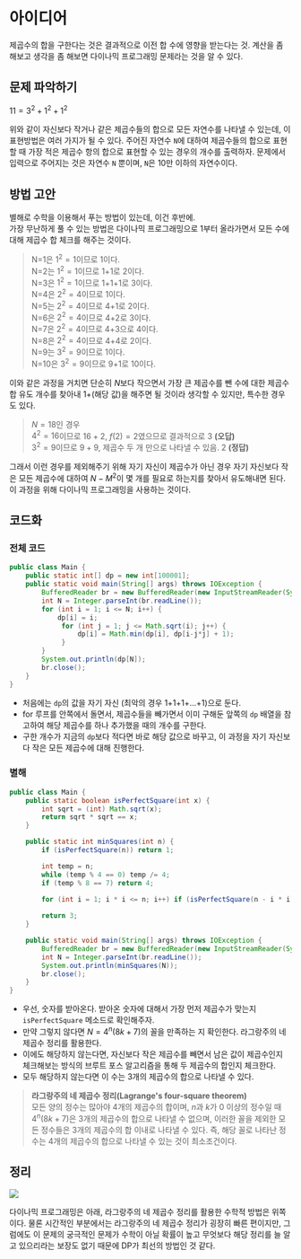 # 아이디어
제곱수의 합을 구한다는 것은 결과적으로 이전 합 수에 영향을 받는다는 것. 계산을 좀 해보고 생각을 좀 해보면 다이나믹 프로그래밍 문제라는 것을 알 수 있다.

## 문제 파악하기
$11 = 3^2 + 1^2 + 1^2$

위와 같이 자신보다 작거나 같은 제곱수들의 합으로 모든 자연수를 나타낼 수 있는데, 이 표현방법은 여러 가지가 될 수 있다. 주어진 자연수 `N`에 대하여 제곱수들의 합으로 표현할 때 가장 적은 제곱수 항의 합으로 표현할 수 있는 경우의 개수를 출력하자. 문제에서 입력으로 주어지는 것은 자연수 `N` 뿐이며, `N`은 10만 이하의 자연수이다.

## 방법 고안
별해로 수학을 이용해서 푸는 방법이 있는데, 이건 후반에.   
가장 무난하게 풀 수 있는 방법은 다이나믹 프로그래밍으로 1부터 올라가면서 모든 수에 대해 제곱수 합 체크를 해주는 것이다.

> N=1은 $1^2=1$이므로 1이다.   
> N=2는 $1^2=1$이므로 1+1로 2이다.   
> N=3은 $1^2=1$이므로 1+1+1로 3이다.   
> N=4은 $2^2=4$이므로 1이다.   
> N=5는 $2^2=4$이므로 4+1로 2이다.   
> N=6은 $2^2=4$이므로 4+2로 3이다.   
> N=7은 $2^2=4$이므로 4+3으로 4이다.   
> N=8은 $2^2=4$이므로 4+4로 2이다.   
> N=9는 $3^2=9$이므로 1이다.   
> N=10은 $3^2=9$이므로 9+1로 10이다.

이와 같은 과정을 거치면 단순히 $N$보다 작으면서 가장 큰 제곱수를 뺀 수에 대한 제곱수 합 유도 개수를 찾아내 1+(해당 값)을 해주면 될 것이라 생각할 수 있지만, 특수한 경우도 있다.

> $N = 18$인 경우   
> $4^2=16$이므로 $16 + 2$, $f(2)=2$였으므로 결과적으로 3 **(오답)**   
> $3^2=9$이므로 $9 + 9$, 제곱수 두 개 만으로 나타낼 수 있음. 2 **(정답)**

그래서 이런 경우를 제외해주기 위해 자기 자신이 제곱수가 아닌 경우 자기 자신보다 작은 모든 제곱수에 대하여 $N-M^2$이 몇 개를 필요로 하는지를 찾아서 유도해내면 된다. 이 과정을 위해 다이나믹 프로그래밍을 사용하는 것이다.

## 코드화
### 전체 코드
```JAVA
public class Main {
    public static int[] dp = new int[100001];
    public static void main(String[] args) throws IOException {
        BufferedReader br = new BufferedReader(new InputStreamReader(System.in));
        int N = Integer.parseInt(br.readLine());
        for (int i = 1; i <= N; i++) {
            dp[i] = i;
             for (int j = 1; j <= Math.sqrt(i); j++) {
                 dp[i] = Math.min(dp[i], dp[i-j*j] + 1);
             }
        }
        System.out.println(dp[N]);
        br.close();
    }
}
```
- 처음에는 `dp`의 값을 자기 자신 (최악의 경우 1+1+1+...+1)으로 둔다.
- for 루프를 안쪽에서 돌면서, 제곱수들을 빼가면서 이미 구해둔 앞쪽의 `dp` 배열을 참고하여 해당 제곱수를 하나 추가했을 때의 개수를 구한다.
- 구한 개수가 지금의 `dp`보다 적다면 바로 해당 값으로 바꾸고, 이 과정을 자기 자신보다 작은 모든 제곱수에 대해 진행한다.

### 별해
```JAVA
public class Main {
    public static boolean isPerfectSquare(int x) {
        int sqrt = (int) Math.sqrt(x);
        return sqrt * sqrt == x;
    }

    public static int minSquares(int n) {
        if (isPerfectSquare(n)) return 1;

        int temp = n;
        while (temp % 4 == 0) temp /= 4;
        if (temp % 8 == 7) return 4;

        for (int i = 1; i * i <= n; i++) if (isPerfectSquare(n - i * i)) return 2;
        
        return 3;
    }

    public static void main(String[] args) throws IOException {
        BufferedReader br = new BufferedReader(new InputStreamReader(System.in));
        int N = Integer.parseInt(br.readLine());
        System.out.println(minSquares(N));
        br.close();
    }
}
```
- 우선, 숫자를 받아온다. 받아온 숫자에 대해서 가장 먼저 제곱수가 맞는지 `isPerfectSquare` 메소드로 확인해주자.
- 만약 그렇지 않다면 $N=4^n(8k+7)$의 꼴을 만족하는 지 확인한다. 라그랑주의 네 제곱수 정리를 활용한다.
- 이에도 해당하지 않는다면, 자신보다 작은 제곱수를 빼면서 남은 값이 제곱수인지 체크해보는 방식의 브루트 포스 알고리즘을 통해 두 제곱수의 합인지 체크한다.
- 모두 해당하지 않는다면 이 수는 3개의 제곱수의 합으로 나타낼 수 있다.

> **라그랑주의 네 제곱수 정리(Lagrange's four-square theorem)**   
> 모든 양의 정수는 많아야 4개의 제곱수의 합이며, $n$과 $k$가 0 이상의 정수일 때 $4^n(8k+7)$은 3개의 제곱수의 합으로 나타낼 수 없으며, 이러한 꼴을 제외한 모든 정수들은 3개의 제곱수의 합 이내로 나타낼 수 있다. 즉, 해당 꼴로 나타난 정수는 4개의 제곱수의 합으로 나타낼 수 있는 것이 최소조건이다.

## 정리
![](https://velog.velcdn.com/images/aoi-aoba/post/b08a9820-0544-45da-8942-293a3e677640/image.png)

다이나믹 프로그래밍은 아래, 라그랑주의 네 제곱수 정리를 활용한 수학적 방법은 위쪽이다. 물론 시간적인 부분에서는 라그랑주의 네 제곱수 정리가 굉장히 빠른 편이지만, 그럼에도 이 문제의 궁극적인 문제가 수학이 아닐 확률이 높고 무엇보다 해당 정리를 늘 알고 있으리라는 보장도 없기 때문에 DP가 최선의 방법인 것 같다.

